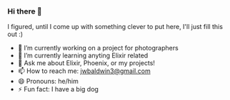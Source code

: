 ### Hi there 👋

I figured, until I come up with something clever to put here, I'll just fill this out :)
- 🔭 I’m currently working on a project for photographers
- 🌱 I’m currently learning anyting Elixir related
- 💬 Ask me about Elixir, Phoenix, or my projects!
- 📫 How to reach me: jwbaldwin3@gmail.com
- 😄 Pronouns: he/him
- ⚡ Fun fact: I have a big dog


<!--
**jwbaldwin/jwbaldwin** is a ✨ _special_ ✨ repository because its `README.md` (this file) appears on your GitHub profile.

Here are some ideas to get you started:

- 🔭 I’m currently working on ...
- 🌱 I’m currently learning ...
- 👯 I’m looking to collaborate on ...
- 🤔 I’m looking for help with ...
- 💬 Ask me about ...
- 📫 How to reach me: ...
- 😄 Pronouns: ...
- ⚡ Fun fact: ...
-->
